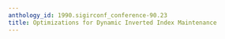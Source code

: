 ```yaml
---
anthology_id: 1990.sigirconf_conference-90.23
title: Optimizations for Dynamic Inverted Index Maintenance
---
```

